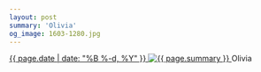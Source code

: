 ```yaml
---
layout: post
summary: 'Olivia'
og_image: 1603-1280.jpg
---
```


<p>
 <time>
  <a href="/1603">
   {{ page.date | date: "%B %-d, %Y" }}
  </a>
 </time>
 <a href="/1603">
  <img alt="{{ page.summary }}" data-taken="3/6/2022" sizes="(min-width: 700px) 50vw, calc(100vw - 2rem)" src="{{ site.assets_url }}/1603-640.jpg" srcset="{{ site.assets_url }}/1603-320.jpg 320w, {{ site.assets_url }}/1603-640.jpg 640w, {{ site.assets_url }}/1603-960.jpg 960w, {{ site.assets_url }}/1603-1280.jpg 1280w"/>
 </a>
 <span>
  Olivia
 </span>
</p>
